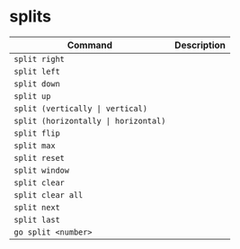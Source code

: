 # splits


| Command                              | Description |
| ------------------------------------ | ----------- |
| `split right`                        |             |
| `split left`                         |             |
| `split down`                         |             |
| `split up`                           |             |
| `split (vertically \| vertical)`     |             |
| `split (horizontally \| horizontal)` |             |
| `split flip`                         |             |
| `split max`                          |             |
| `split reset`                        |             |
| `split window`                       |             |
| `split clear`                        |             |
| `split clear all`                    |             |
| `split next`                         |             |
| `split last`                         |             |
| `go split <number>`                  |             |



